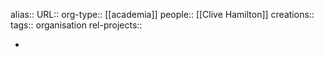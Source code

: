 alias::
URL::
org-type:: [[academia]] 
people:: [[Clive Hamilton]] 
creations:: 
tags:: organisation
rel-projects::


-